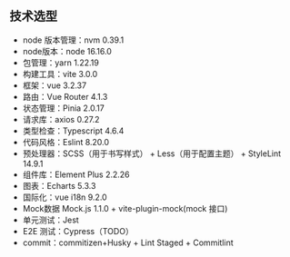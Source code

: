 ## 技术选型

- node 版本管理：nvm 0.39.1
- node版本：node 16.16.0
- 包管理：yarn 1.22.19
- 构建工具：vite 3.0.0
- 框架：vue 3.2.37
- 路由：Vue Router 4.1.3
- 状态管理：Pinia 2.0.17
- 请求库：axios 0.27.2
- 类型检查：Typescript 4.6.4 
- 代码风格：Eslint 8.20.0
- 预处理器：SCSS（用于书写样式） + Less（用于配置主题） + StyleLint 14.9.1
- 组件库：Element Plus 2.2.26
- 图表：Echarts 5.3.3
- 国际化：vue i18n 9.2.0
- Mock数据 Mock.js 1.1.0 + vite-plugin-mock(mock 接口)
- 单元测试：Jest 
- E2E 测试：Cypress（TODO） 
- commit：commitizen+Husky + Lint Staged + Commitlint